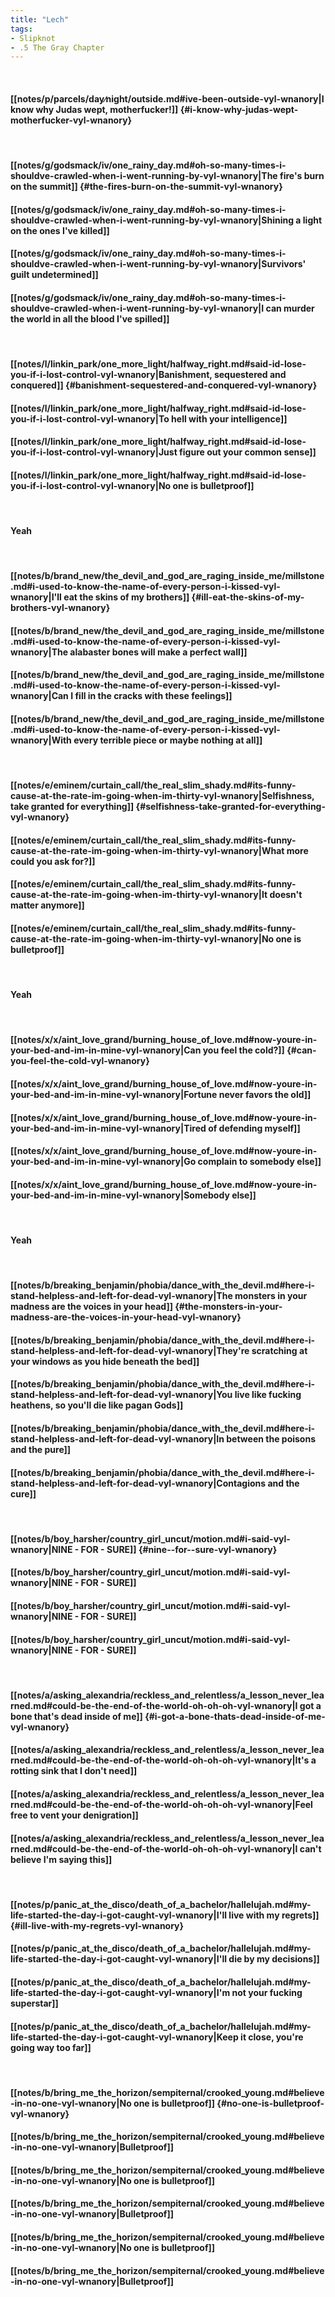 ```yaml
---
title: "Lech"
tags:
- Slipknot
- .5 The Gray Chapter
---
```

&nbsp;
#### [[notes/p/parcels/day∕night/outside.md#ive-been-outside-vyl-wnanory|I know why Judas wept, motherfucker!]] {#i-know-why-judas-wept-motherfucker-vyl-wnanory}
&nbsp;
#### [[notes/g/godsmack/iv/one_rainy_day.md#oh-so-many-times-i-shouldve-crawled-when-i-went-running-by-vyl-wnanory|The fire's burn on the summit]] {#the-fires-burn-on-the-summit-vyl-wnanory}
#### [[notes/g/godsmack/iv/one_rainy_day.md#oh-so-many-times-i-shouldve-crawled-when-i-went-running-by-vyl-wnanory|Shining a light on the ones I've killed]]
#### [[notes/g/godsmack/iv/one_rainy_day.md#oh-so-many-times-i-shouldve-crawled-when-i-went-running-by-vyl-wnanory|Survivors' guilt undetermined]]
#### [[notes/g/godsmack/iv/one_rainy_day.md#oh-so-many-times-i-shouldve-crawled-when-i-went-running-by-vyl-wnanory|I can murder the world in all the blood I've spilled]]
&nbsp;
#### [[notes/l/linkin_park/one_more_light/halfway_right.md#said-id-lose-you-if-i-lost-control-vyl-wnanory|Banishment, sequestered and conquered]] {#banishment-sequestered-and-conquered-vyl-wnanory}
#### [[notes/l/linkin_park/one_more_light/halfway_right.md#said-id-lose-you-if-i-lost-control-vyl-wnanory|To hell with your intelligence]]
#### [[notes/l/linkin_park/one_more_light/halfway_right.md#said-id-lose-you-if-i-lost-control-vyl-wnanory|Just figure out your common sense]]
#### [[notes/l/linkin_park/one_more_light/halfway_right.md#said-id-lose-you-if-i-lost-control-vyl-wnanory|No one is bulletproof]]
&nbsp;
#### Yeah
&nbsp;
#### [[notes/b/brand_new/the_devil_and_god_are_raging_inside_me/millstone.md#i-used-to-know-the-name-of-every-person-i-kissed-vyl-wnanory|I'll eat the skins of my brothers]] {#ill-eat-the-skins-of-my-brothers-vyl-wnanory}
#### [[notes/b/brand_new/the_devil_and_god_are_raging_inside_me/millstone.md#i-used-to-know-the-name-of-every-person-i-kissed-vyl-wnanory|The alabaster bones will make a perfect wall]]
#### [[notes/b/brand_new/the_devil_and_god_are_raging_inside_me/millstone.md#i-used-to-know-the-name-of-every-person-i-kissed-vyl-wnanory|Can I fill in the cracks with these feelings]]
#### [[notes/b/brand_new/the_devil_and_god_are_raging_inside_me/millstone.md#i-used-to-know-the-name-of-every-person-i-kissed-vyl-wnanory|With every terrible piece or maybe nothing at all]]
&nbsp;
#### [[notes/e/eminem/curtain_call/the_real_slim_shady.md#its-funny-cause-at-the-rate-im-going-when-im-thirty-vyl-wnanory|Selfishness, take granted for everything]] {#selfishness-take-granted-for-everything-vyl-wnanory}
#### [[notes/e/eminem/curtain_call/the_real_slim_shady.md#its-funny-cause-at-the-rate-im-going-when-im-thirty-vyl-wnanory|What more could you ask for?]]
#### [[notes/e/eminem/curtain_call/the_real_slim_shady.md#its-funny-cause-at-the-rate-im-going-when-im-thirty-vyl-wnanory|It doesn't matter anymore]]
#### [[notes/e/eminem/curtain_call/the_real_slim_shady.md#its-funny-cause-at-the-rate-im-going-when-im-thirty-vyl-wnanory|No one is bulletproof]]
&nbsp;
#### Yeah
&nbsp;
#### [[notes/x/x/aint_love_grand/burning_house_of_love.md#now-youre-in-your-bed-and-im-in-mine-vyl-wnanory|Can you feel the cold?]] {#can-you-feel-the-cold-vyl-wnanory}
#### [[notes/x/x/aint_love_grand/burning_house_of_love.md#now-youre-in-your-bed-and-im-in-mine-vyl-wnanory|Fortune never favors the old]]
#### [[notes/x/x/aint_love_grand/burning_house_of_love.md#now-youre-in-your-bed-and-im-in-mine-vyl-wnanory|Tired of defending myself]]
#### [[notes/x/x/aint_love_grand/burning_house_of_love.md#now-youre-in-your-bed-and-im-in-mine-vyl-wnanory|Go complain to somebody else]]
#### [[notes/x/x/aint_love_grand/burning_house_of_love.md#now-youre-in-your-bed-and-im-in-mine-vyl-wnanory|Somebody else]]
&nbsp;
#### Yeah
&nbsp;
#### [[notes/b/breaking_benjamin/phobia/dance_with_the_devil.md#here-i-stand-helpless-and-left-for-dead-vyl-wnanory|The monsters in your madness are the voices in your head]] {#the-monsters-in-your-madness-are-the-voices-in-your-head-vyl-wnanory}
#### [[notes/b/breaking_benjamin/phobia/dance_with_the_devil.md#here-i-stand-helpless-and-left-for-dead-vyl-wnanory|They're scratching at your windows as you hide beneath the bed]]
#### [[notes/b/breaking_benjamin/phobia/dance_with_the_devil.md#here-i-stand-helpless-and-left-for-dead-vyl-wnanory|You live like fucking heathens, so you'll die like pagan Gods]]
#### [[notes/b/breaking_benjamin/phobia/dance_with_the_devil.md#here-i-stand-helpless-and-left-for-dead-vyl-wnanory|In between the poisons and the pure]]
#### [[notes/b/breaking_benjamin/phobia/dance_with_the_devil.md#here-i-stand-helpless-and-left-for-dead-vyl-wnanory|Contagions and the cure]]
&nbsp;
#### [[notes/b/boy_harsher/country_girl_uncut/motion.md#i-said-vyl-wnanory|NINE - FOR - SURE]] {#nine--for--sure-vyl-wnanory}
#### [[notes/b/boy_harsher/country_girl_uncut/motion.md#i-said-vyl-wnanory|NINE - FOR - SURE]]
#### [[notes/b/boy_harsher/country_girl_uncut/motion.md#i-said-vyl-wnanory|NINE - FOR - SURE]]
#### [[notes/b/boy_harsher/country_girl_uncut/motion.md#i-said-vyl-wnanory|NINE - FOR - SURE]]
&nbsp;
#### [[notes/a/asking_alexandria/reckless_and_relentless/a_lesson_never_learned.md#could-be-the-end-of-the-world-oh-oh-oh-vyl-wnanory|I got a bone that's dead inside of me]] {#i-got-a-bone-thats-dead-inside-of-me-vyl-wnanory}
#### [[notes/a/asking_alexandria/reckless_and_relentless/a_lesson_never_learned.md#could-be-the-end-of-the-world-oh-oh-oh-vyl-wnanory|It's a rotting sink that I don't need]]
#### [[notes/a/asking_alexandria/reckless_and_relentless/a_lesson_never_learned.md#could-be-the-end-of-the-world-oh-oh-oh-vyl-wnanory|Feel free to vent your denigration]]
#### [[notes/a/asking_alexandria/reckless_and_relentless/a_lesson_never_learned.md#could-be-the-end-of-the-world-oh-oh-oh-vyl-wnanory|I can't believe I'm saying this]]
&nbsp;
#### [[notes/p/panic_at_the_disco/death_of_a_bachelor/hallelujah.md#my-life-started-the-day-i-got-caught-vyl-wnanory|I'll live with my regrets]] {#ill-live-with-my-regrets-vyl-wnanory}
#### [[notes/p/panic_at_the_disco/death_of_a_bachelor/hallelujah.md#my-life-started-the-day-i-got-caught-vyl-wnanory|I'll die by my decisions]]
#### [[notes/p/panic_at_the_disco/death_of_a_bachelor/hallelujah.md#my-life-started-the-day-i-got-caught-vyl-wnanory|I'm not your fucking superstar]]
#### [[notes/p/panic_at_the_disco/death_of_a_bachelor/hallelujah.md#my-life-started-the-day-i-got-caught-vyl-wnanory|Keep it close, you're going way too far]]
&nbsp;
#### [[notes/b/bring_me_the_horizon/sempiternal/crooked_young.md#believe-in-no-one-vyl-wnanory|No one is bulletproof]] {#no-one-is-bulletproof-vyl-wnanory}
#### [[notes/b/bring_me_the_horizon/sempiternal/crooked_young.md#believe-in-no-one-vyl-wnanory|Bulletproof]]
#### [[notes/b/bring_me_the_horizon/sempiternal/crooked_young.md#believe-in-no-one-vyl-wnanory|No one is bulletproof]]
#### [[notes/b/bring_me_the_horizon/sempiternal/crooked_young.md#believe-in-no-one-vyl-wnanory|Bulletproof]]
#### [[notes/b/bring_me_the_horizon/sempiternal/crooked_young.md#believe-in-no-one-vyl-wnanory|No one is bulletproof]]
#### [[notes/b/bring_me_the_horizon/sempiternal/crooked_young.md#believe-in-no-one-vyl-wnanory|Bulletproof]]
